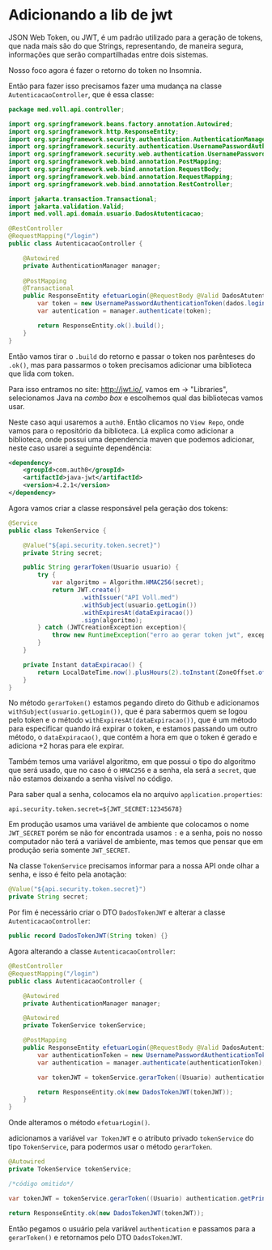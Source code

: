 # Adicionando a lib de jwt
JSON Web Token, ou JWT, é um padrão utilizado para a geração de tokens, que nada mais são do que Strings, representando, de maneira segura, informações que serão compartilhadas entre dois sistemas.

Nosso foco agora é fazer o retorno do token no Insomnia.

Então para fazer isso precisamos fazer uma mudança na classe `AutenticacaoController`, que é essa classe:

``` Java
package med.voll.api.controller;

import org.springframework.beans.factory.annotation.Autowired;
import org.springframework.http.ResponseEntity;
import org.springframework.security.authentication.AuthenticationManager;
import org.springframework.security.authentication.UsernamePasswordAuthenticationToken;
import org.springframework.security.web.authentication.UsernamePasswordAuthenticationFilter;
import org.springframework.web.bind.annotation.PostMapping;
import org.springframework.web.bind.annotation.RequestBody;
import org.springframework.web.bind.annotation.RequestMapping;
import org.springframework.web.bind.annotation.RestController;

import jakarta.transaction.Transactional;
import jakarta.validation.Valid;
import med.voll.api.domain.usuario.DadosAtutenticacao;

@RestController
@RequestMapping("/login")
public class AutenticacaoController {

    @Autowired
    private AuthenticationManager manager;
    
    @PostMapping
    @Transactional
    public ResponseEntity efetuarLogin(@RequestBody @Valid DadosAtutenticacao dados) {
        var token = new UsernamePasswordAuthenticationToken(dados.login(), dados.senha());
        var autentication = manager.authenticate(token);

        return ResponseEntity.ok().build();
    }
}
```

Então vamos tirar o `.build` do retorno e passar o token nos parênteses do `.ok()`, mas para passarmos o token precisamos adicionar uma biblioteca que lida com token.

Para isso entramos no site: http://jwt.io/, vamos em -> "Libraries", selecionamos Java na *combo box* e escolhemos qual das bibliotecas vamos usar.

Neste caso aqui usaremos a `auth0`. Então clicamos no `View Repo`, onde vamos para o repositório da biblioteca. Lá explica como adicionar a biblioteca, onde possui uma dependencia maven que podemos adicionar, neste caso usarei a seguinte dependência:

``` xml
<dependency>
    <groupId>com.auth0</groupId>
    <artifactId>java-jwt</artifactId>
    <version>4.2.1</version>
</dependency>
```

Agora vamos criar a classe responsável pela geração dos tokens:

``` Java
@Service
public class TokenService {

    @Value("${api.security.token.secret}")
    private String secret;

    public String gerarToken(Usuario usuario) {
        try {
            var algoritmo = Algorithm.HMAC256(secret);
            return JWT.create()
                    .withIssuer("API Voll.med")
                    .withSubject(usuario.getLogin())
                    .withExpiresAt(dataExpiracao())
                    .sign(algoritmo);
        } catch (JWTCreationException exception){
            throw new RuntimeException("erro ao gerar token jwt", exception);
        }
    }

    private Instant dataExpiracao() {
        return LocalDateTime.now().plusHours(2).toInstant(ZoneOffset.of("-03:00"));
    }
}
```

No método `gerarToken()` estamos pegando direto do Github e adicionamos `withSubject(usuario.getLogin())`, que é para sabermos quem se logou pelo token e o método `withExpiresAt(dataExpiracao())`, que é um método para especificar quando irá expirar o token, e estamos passando um outro método, o `dataExpiracao()`, que contém a hora em que o token é gerado e adiciona +2 horas para ele expirar.

Também temos uma variável algoritmo, em que possui o tipo do algoritmo que será usado, que no caso é o `HMAC256` e a senha, ela será a `secret`, que não estamos deixando a senha visível no código.

Para saber qual a senha, colocamos ela no arquivo `application.properties`:

``` properties
api.security.token.secret=${JWT_SECRET:12345678}
```

Em produção usamos uma variável de ambiente que colocamos o nome `JWT_SECRET` porém se não for encontrada usamos `:` e a senha, pois no nosso computador não terá a variável de ambiente, mas temos que pensar que em produção seria somente `JWT_SECRET`.

Na classe `TokenService` precisamos informar para a nossa API onde olhar a senha, e isso é feito pela anotação:

``` Java
@Value("${api.security.token.secret}")
private String secret;
```

Por fim é necessário criar o DTO `DadosTokenJWT` e alterar a classe `AutenticacaoController`:

``` Java
public record DadosTokenJWT(String token) {}
```

Agora alterando a classe `AutenticacaoController`:

``` Java
@RestController
@RequestMapping("/login")
public class AutenticacaoController {

    @Autowired
    private AuthenticationManager manager;

    @Autowired
    private TokenService tokenService;

    @PostMapping
    public ResponseEntity efetuarLogin(@RequestBody @Valid DadosAutenticacao dados) {
        var authenticationToken = new UsernamePasswordAuthenticationToken(dados.login(), dados.senha());
        var authentication = manager.authenticate(authenticationToken);

        var tokenJWT = tokenService.gerarToken((Usuario) authentication.getPrincipal());

        return ResponseEntity.ok(new DadosTokenJWT(tokenJWT));
    }
}
```

Onde alteramos o método `efetuarLogin()`.

adicionamos a variável `var TokenJWT` e o atributo privado `tokenService` do tipo `TokenService`, para podermos usar o método `gerarToken`.

``` Java
@Autowired
private TokenService tokenService;

/*código omitido*/

var tokenJWT = tokenService.gerarToken((Usuario) authentication.getPrincipal());

return ResponseEntity.ok(new DadosTokenJWT(tokenJWT));
```

Então pegamos o usuário pela variável `authentication` e passamos para a `gerarToken()` e retornamos pelo DTO `DadosTokenJWT`.